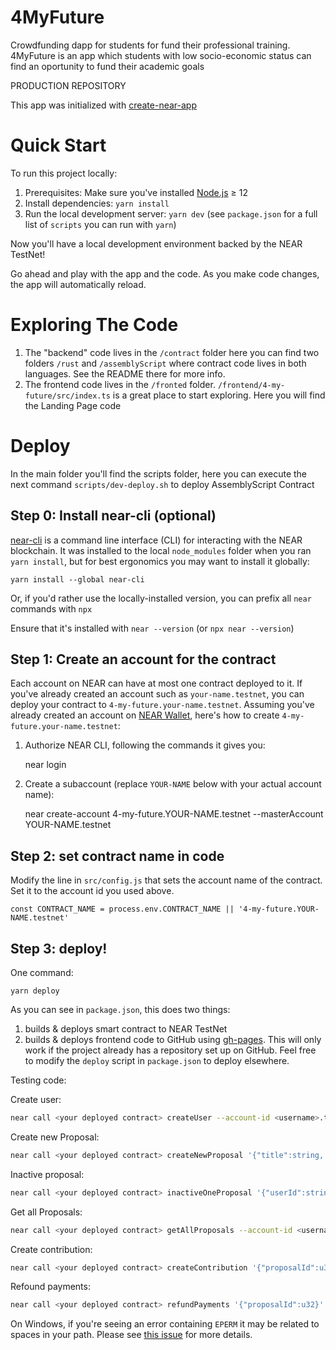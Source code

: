 4MyFuture
==================
Crowdfunding dapp for students for fund their professional training.
4MyFuture is an app which students with low socio-economic status can find an oportunity to fund their academic goals

PRODUCTION REPOSITORY

This app was initialized with [create-near-app]


Quick Start
===========

To run this project locally:

1. Prerequisites: Make sure you've installed [Node.js] ≥ 12
2. Install dependencies: `yarn install`
3. Run the local development server: `yarn dev` (see `package.json` for a
   full list of `scripts` you can run with `yarn`)

Now you'll have a local development environment backed by the NEAR TestNet!

Go ahead and play with the app and the code. As you make code changes, the app will automatically reload.


Exploring The Code
==================

1. The "backend" code lives in the `/contract` folder here you can find two folders `/rust` and `/assemblyScript` where contract code lives in both languages. See the README there for
   more info. 
2. The frontend code lives in the `/fronted` folder. `/frontend/4-my-future/src/index.ts` is a great
   place to start exploring. Here you will find the Landing Page code


Deploy
======

In the main folder you'll find the scripts folder, here you can execute the next command `scripts/dev-deploy.sh` to deploy AssemblyScript Contract

Step 0: Install near-cli (optional)
-------------------------------------

[near-cli] is a command line interface (CLI) for interacting with the NEAR blockchain. It was installed to the local `node_modules` folder when you ran `yarn install`, but for best ergonomics you may want to install it globally:

    yarn install --global near-cli

Or, if you'd rather use the locally-installed version, you can prefix all `near` commands with `npx`

Ensure that it's installed with `near --version` (or `npx near --version`)


Step 1: Create an account for the contract
------------------------------------------

Each account on NEAR can have at most one contract deployed to it. If you've already created an account such as `your-name.testnet`, you can deploy your contract to `4-my-future.your-name.testnet`. Assuming you've already created an account on [NEAR Wallet], here's how to create `4-my-future.your-name.testnet`:

1. Authorize NEAR CLI, following the commands it gives you:

      near login

2. Create a subaccount (replace `YOUR-NAME` below with your actual account name):

      near create-account 4-my-future.YOUR-NAME.testnet --masterAccount YOUR-NAME.testnet


Step 2: set contract name in code
---------------------------------

Modify the line in `src/config.js` that sets the account name of the contract. Set it to the account id you used above.

    const CONTRACT_NAME = process.env.CONTRACT_NAME || '4-my-future.YOUR-NAME.testnet'


Step 3: deploy!
---------------

One command:

    yarn deploy

As you can see in `package.json`, this does two things:

1. builds & deploys smart contract to NEAR TestNet
2. builds & deploys frontend code to GitHub using [gh-pages]. This will only work if the project already has a repository set up on GitHub. Feel free to modify the `deploy` script in `package.json` to deploy elsewhere.


Testing code:


Create user:
```bash
near call <your deployed contract> createUser --account-id <username>.testnet
```

Create new Proposal:
```bash
near call <your deployed contract> createNewProposal '{"title":string, "description": string, "finishDate": i32, "photos": Array<string>, "amountNeeded": string}' --account-id <username>.testnet
```

Inactive proposal:
```bash
near call <your deployed contract> inactiveOneProposal '{"userId":string, "index": u32}' --account-id <username>.testnet
```

Get all Proposals:
```bash
near call <your deployed contract> getAllProposals --account-id <username>.testnet
```

Create contribution:
```bash
near call <your deployed contract> createContribution '{"proposalId":u32, "amount": string, "userRefound": string}' --account-id <username>.testnet --deposit amount 
```

Refound payments:
```bash
near call <your deployed contract> refundPayments '{"proposalId":u32}' --account-id <username>.testnet 
```


On Windows, if you're seeing an error containing `EPERM` it may be related to spaces in your path. Please see [this issue](https://github.com/zkat/npx/issues/209) for more details.


  [create-near-app]: https://github.com/near/create-near-app
  [Node.js]: https://nodejs.org/en/download/package-manager/
  [jest]: https://jestjs.io/
  [NEAR accounts]: https://docs.near.org/docs/concepts/account
  [NEAR Wallet]: https://wallet.testnet.near.org/
  [near-cli]: https://github.com/near/near-cli
  [gh-pages]: https://github.com/tschaub/gh-pages
